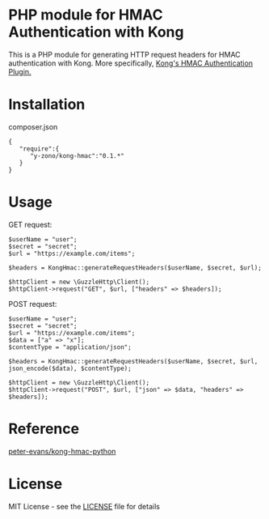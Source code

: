 # PHP module for HMAC Authentication with Kong

This is a PHP module for generating HTTP request headers for HMAC authentication with Kong. More specifically, [Kong's HMAC Authentication Plugin.](https://getkong.org/plugins/hmac-authentication/)

# Installation

composer.json

```
{
   "require":{
      "y-zono/kong-hmac":"0.1.*"
   }
}
```

# Usage

GET request:

```
$userName = "user";
$secret = "secret";
$url = "https://example.com/items";

$headers = KongHmac::generateRequestHeaders($userName, $secret, $url);

$httpClient = new \GuzzleHttp\Client();
$httpClient->request("GET", $url, ["headers" => $headers]);
```

POST request:

```
$userName = "user";
$secret = "secret";
$url = "https://example.com/items";
$data = ["a" => "x"];
$contentType = "application/json";

$headers = KongHmac::generateRequestHeaders($userName, $secret, $url, json_encode($data), $contentType);

$httpClient = new \GuzzleHttp\Client();
$httpClient->request("POST", $url, ["json" => $data, "headers" => $headers]);
```

# Reference
[peter-evans/kong-hmac-python](https://github.com/peter-evans/kong-hmac-python)

# License
MIT License - see the [LICENSE](https://github.com/y-zono/kong-hmac-php/blob/master/LICENSE) file for details